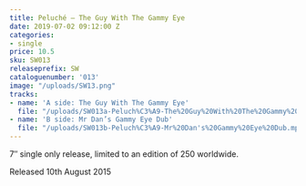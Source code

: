 ```yaml
---
title: Peluché – The Guy With The Gammy Eye
date: 2019-07-02 09:12:00 Z
categories:
- single
price: 10.5
sku: SW013
releaseprefix: SW
cataloguenumber: '013'
image: "/uploads/SW13.png"
tracks:
- name: 'A side: The Guy With The Gammy Eye'
  file: "/uploads/SW013a-Peluch%C3%A9-The%20Guy%20With%20The%20Gammy%20Eye.mp3"
- name: 'B side: Mr Dan’s Gammy Eye Dub'
  file: "/uploads/SW013b-Peluch%C3%A9-Mr%20Dan's%20Gammy%20Eye%20Dub.mp3"
---
```


7″ single only release, limited to an edition of 250 worldwide.

Released 10th August 2015